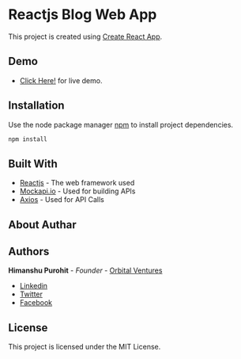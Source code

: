 # Reactjs Blog Web App
This project is created using [Create React App](https://github.com/facebook/create-react-app).

## Demo
* [Click Here!](https://reactjs-todolist-app.netlify.com/) for live demo.

## Installation

Use the node package manager [npm](#) to install project dependencies.

```bash
npm install
```

## Built With

* [Reactjs](https://reactjs.org/) - The web framework used
* [Mockapi.io](https://www.mockapi.io/) - Used for building APIs
* [Axios](https://github.com/axios) - Used for API Calls

## About Authar

## Authors

**Himanshu Purohit** - *Founder* - [Orbital Ventures](https://www.orbitalinnovation.com/)
* [Linkedin](https://www.linkedin.com/in/himanshu-purohit-b127656a/)
* [Twitter](https://twitter.com/HimanshuP_12)
* [Facebook](https://www.facebook.com/hp1203)

## License

This project is licensed under the MIT License.
